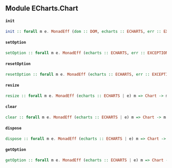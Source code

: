 ## Module ECharts.Chart

#### `init`

``` purescript
init :: forall m e. MonadEff (dom :: DOM, echarts :: ECHARTS, err :: EXCEPTION | e) m => HTMLElement -> m Chart
```

#### `setOption`

``` purescript
setOption :: forall m e. MonadEff (echarts :: ECHARTS, err :: EXCEPTION | e) m => DSL OptionI -> Chart -> m Unit
```

#### `resetOption`

``` purescript
resetOption :: forall m e. MonadEff (echarts :: ECHARTS, err :: EXCEPTION | e) m => DSL OptionI -> Chart -> m Unit
```

#### `resize`

``` purescript
resize :: forall m e. MonadEff (echarts :: ECHARTS | e) m => Chart -> m Unit
```

#### `clear`

``` purescript
clear :: forall m e. MonadEff (echarts :: ECHARTS | e) m => Chart -> m Unit
```

#### `dispose`

``` purescript
dispose :: forall m e. MonadEff (echarts :: ECHARTS | e) m => Chart -> m Unit
```

#### `getOption`

``` purescript
getOption :: forall m e. MonadEff (echarts :: ECHARTS | e) m => Chart -> m Foreign
```


